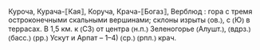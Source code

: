 ---
---

Куроча, Курача-⟦Кая⟧, Коруча, Крача-⟦Богаз⟧, Верблюд
: гора с тремя остроконечными скальными вершинами; склоны изрыты ⦅ов.⦆, с ⦅Ю⦆ в террасах. В 1,5 км. к ⦅СЗ⦆ от центра ⦅н.п.⦆ Зеленогорье ⦅Алушт.⦆, ⦅вдрз.⦆ ⦅басс.⦆ ⦅рр.⦆ Ускут и Арпат – 1–4) ⦅ср.⦆ ⦅рпл.⦆ крач.
